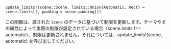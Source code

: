```
update_limits!(scene::Scene, limits::Union{Automatic, Rect} = scene.limits[], padding = scene.padding[])
```

この関数は、渡された `Scene` のデータに基づいて制限を更新します。テーマやその属性によって実際の制限が設定されている場合（scene.limits !== automatic）、制限は更新されません。それについては、update_limits!(scene, automatic) を呼び出してください。
